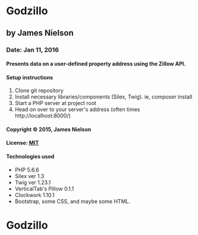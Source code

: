 # Godzillo
## by James Nielson
### Date: Jan 11, 2016
#### Presents data on a user-defined property address using the Zillow API.  


#### Setup instructions
1. Clone git repository
2. Install necessary libraries/components (Silex, Twig).  ie, composer install
3. Start a PHP server at project root
3. Head on over to your server's address (often times http://localhost:8000/)  

#### Copyright © 2015, James Nielson

#### License: <a href="https://github.com/twbs/bootstrap/blob/master/LICENSE">MIT</a>  

#### Technologies used
- PHP 5.6.6
- Silex ver 1.3
- Twig ver 1.23.1
- VerticalTab's Pillow 0.1.1
- Clockwork 1.10.1
- Bootstrap, some CSS, and maybe some HTML.

# Godzillo

